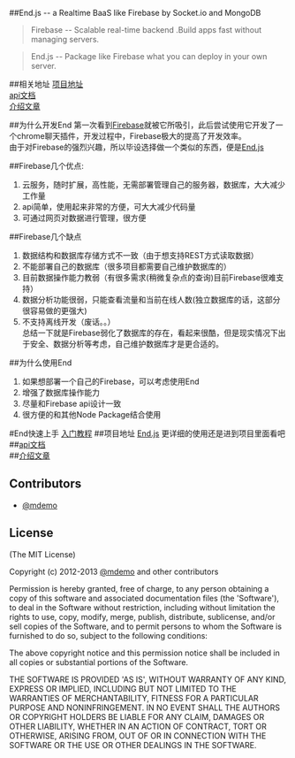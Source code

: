 ##End.js -- a Realtime BaaS like Firebase by Socket.io and MongoDB

>Firebase -- Scalable real-time backend .Build apps fast without managing servers.

>End.js -- Package like Firebase what you can deploy in your own server.

##相关地址
[项目地址](https://github.com/demohi/end)  
[api文档](http://demohi.github.io/end/index.html#!/api/End)  
[介绍文章](http://demohi.github.io/tags/End.js/)

##为什么开发End
  第一次看到[Firebase](http://www.firebase.com)就被它所吸引，此后尝试使用它开发了一个chrome聊天插件，开发过程中，Firebase极大的提高了开发效率。  
  由于对Firebase的强烈兴趣，所以毕设选择做一个类似的东西，便是[End.js](https://github.com/demohi/end)

##Firebase几个优点:  
1. 云服务，随时扩展，高性能，无需部署管理自己的服务器，数据库，大大减少工作量  
2. api简单，使用起来非常的方便，可大大减少代码量  
3. 可通过网页对数据进行管理，很方便  

##Firebase几个缺点  
1. 数据结构和数据库存储方式不一致（由于想支持REST方式读取数据）  
2. 不能部署自己的数据库（很多项目都需要自己维护数据库的）  
3. 目前数据操作能力教弱（有很多需求(稍微复杂点的查询)目前Firebase很难支持）  
4. 数据分析功能很弱，只能查看流量和当前在线人数(独立数据库的话，这部分很容易做的更强大)  
5. 不支持离线开发（废话。。）  
总结一下就是Firebase弱化了数据库的存在，看起来很酷，但是现实情况下出于安全、数据分析等考虑，自己维护数据库才是更合适的。  

##为什么使用End
1. 如果想部署一个自己的Firebase，可以考虑使用End
2. 增强了数据库操作能力
3. 尽量和Firebase api设计一致
4. 很方便的和其他Node Package结合使用

#End快速上手
[入门教程](http://demohi.github.io/2013/04/09/End.js-%E5%85%A5%E9%97%A8/)
##项目地址
[End.js](https://github.com/demohi/end)
更详细的使用还是进到项目里面看吧
##[api文档](http://demohi.github.io/end/index.html#!/api/End)  
##[介绍文章](http://demohi.github.io/tags/End.js/)


## Contributors
* [@mdemo](http://weibo.com/mdemo)


## License

(The MIT License)

Copyright (c) 2012-2013 [@mdemo](http://weibo.com/mdemo) and other contributors

Permission is hereby granted, free of charge, to any person obtaining
a copy of this software and associated documentation files (the
'Software'), to deal in the Software without restriction, including
without limitation the rights to use, copy, modify, merge, publish,
distribute, sublicense, and/or sell copies of the Software, and to
permit persons to whom the Software is furnished to do so, subject to
the following conditions:

The above copyright notice and this permission notice shall be
included in all copies or substantial portions of the Software.

THE SOFTWARE IS PROVIDED 'AS IS', WITHOUT WARRANTY OF ANY KIND,
EXPRESS OR IMPLIED, INCLUDING BUT NOT LIMITED TO THE WARRANTIES OF
MERCHANTABILITY, FITNESS FOR A PARTICULAR PURPOSE AND NONINFRINGEMENT.
IN NO EVENT SHALL THE AUTHORS OR COPYRIGHT HOLDERS BE LIABLE FOR ANY
CLAIM, DAMAGES OR OTHER LIABILITY, WHETHER IN AN ACTION OF CONTRACT,
TORT OR OTHERWISE, ARISING FROM, OUT OF OR IN CONNECTION WITH THE
SOFTWARE OR THE USE OR OTHER DEALINGS IN THE SOFTWARE.
